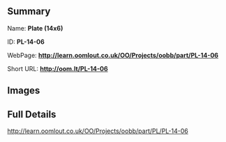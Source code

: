 

## Summary
 
Name: __Plate (14x6)__

ID: __PL-14-06__

WebPage: __http://learn.oomlout.co.uk/OO/Projects/oobb/part/PL-14-06__

Short URL: __http://oom.lt/PL-14-06__


## Images




## Full Details

 http://learn.oomlout.co.uk/OO/Projects/oobb/part/PL/PL-14-06

